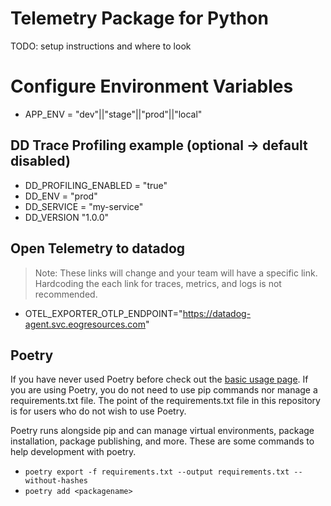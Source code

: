 # Telemetry Package for Python
TODO: setup instructions and where to look

# Configure Environment Variables
- APP_ENV = "dev"||"stage"||"prod"||"local"

## DD Trace Profiling example (optional -> default disabled)
- DD_PROFILING_ENABLED = "true"
- DD_ENV = "prod"
- DD_SERVICE = "my-service"
- DD_VERSION "1.0.0"

## Open Telemetry to datadog
> Note: These links will change and your team will have a specific link. Hardcoding the each link for traces, metrics, and logs is not recommended.

- OTEL_EXPORTER_OTLP_ENDPOINT="https://datadog-agent.svc.eogresources.com"

## Poetry
If you have never used Poetry before check out the [basic usage page](https://python-poetry.org/docs/basic-usage/). If you are using Poetry, you do not need to use pip commands nor manage a requirements.txt file. The point of the requirements.txt file in this repository is for users who do not wish to use Poetry.  

Poetry runs alongside pip and can manage virtual environments, package installation, package publishing, and more. These are some commands to help development with poetry.
- `poetry export -f requirements.txt --output requirements.txt --without-hashes`
- `poetry add <packagename>`